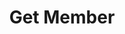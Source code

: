 ---
title: Get Member
type: endpoint
category: 639ba2628407100061f5faac
slug: get-member-1
parentDoc: 639ba2658407100061f5fab6
hidden: false
order: 10
---